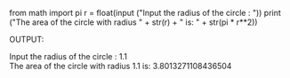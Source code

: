 from math import pi
r = float(input ("Input the radius of the circle : "))
print ("The area of the circle with radius " + str(r) + " is: " + str(pi * r**2))

OUTPUT:

Input the radius of the circle : 1.1                                                                          
The area of the circle with radius 1.1 is: 3.8013271108436504 
